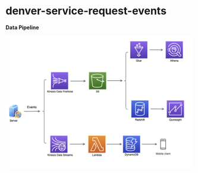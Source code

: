 # denver-service-request-events


**Data Pipeline**

![alt text](https://github.com/neerajtandel-git/denver-service-request-events/blob/master/images/DataPipeline.png?raw=true)
